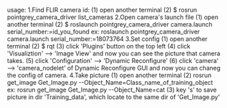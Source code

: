 usage: 
	1.Find FLIR camera id:
		(1) open another terminal
		(2) $ rosrun pointgrey_camera_driver list_cameras 
	2.Open camera's launch file
		(1) open another terminal
		(2) $ roslaunch pointgrey_camera_driver camera.launch serial_number:=id_you_found
			ex:
				roslaunch pointgrey_camera_driver camera.launch serial_number:=18073764
	3.Set config
		(1) open another terminal
		(2) $ rqt
		(3) click 'Plugins' button on the top left 
		(4) click 'Visualiztion' --> 'Image View'
			and now you can see the picture that camera takes.
		(5) click 'Configuration' --> 'Dynamic Reconfigure' 
		(6) click 'camera' --> 'camera_nodelet' of Dynamic Reconfigure GUI
			and now you can chaneg the config of camera.
	4.Take picture
		(1) open another terminal
		(2) rosrun get_image Get_Image.py --Object_Name=Class_name_of_training_object
			ex: 
			rosrun get_image Get_Image.py --Object_Name=cat
		(3) key 's' to save picture in dir 'Training_data', which locate to the same dir of 'Get_Image.py'

